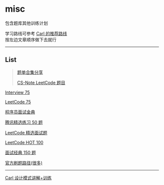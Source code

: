 # misc

包含题库其他训练计划

学习路线可参考 [Carl 的推荐路线](https://programmercarl.com/#如何使用本站)  
按左边文章顺序做下去就行

--- 

## List

> [题单合集分享](https://github.com/tonngw/LeetCode021)
>
> [CS-Note LeetCode 题目](http://www.cyc2018.xyz/算法/Leetcode%20题解/Leetcode%20题解%20-%20目录.html)

[Interview 75](https://leetcode.cn/studyplan/coding-interviews/)

[LeetCode 75](https://leetcode.cn/studyplan/leetcode-75/)

[程序员面试金典](https://leetcode.cn/studyplan/cracking-the-coding-interview/)

[腾讯精选练习 50 题](https://leetcode.cn/problem-list/ex0k24j/)

[LeetCode 精选面试题](https://leetcode.cn/problem-list/2ckc81c/)

[LeetCode HOT 100](https://leetcode.cn/problem-list/2cktkvj/)

[面试经典 150 题](https://leetcode.cn/studyplan/top-interview-150/)

[官方刷题路径(很多)](https://leetcode.cn/circle/discuss/E3yavq/)

---

[Carl 设计模式讲解+训练](https://github.com/youngyangyang04/kama-DesignPattern)


